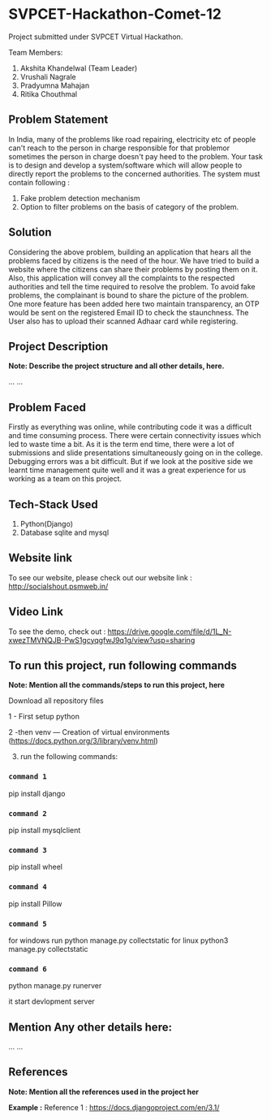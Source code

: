 # SVPCET-Hackathon-Comet-12

Project submitted under SVPCET Virtual Hackathon.

Team Members:
1. Akshita Khandelwal (Team Leader)
2. Vrushali Nagrale
3. Pradyumna Mahajan
4. Ritika Chouthmal
  
## Problem Statement

In India, many of the problems like road repairing, electricity etc of
people can't reach to the person in charge responsible for that problemor sometimes the person in charge doesn't pay heed to the problem.
Your task is to design and develop a system/software which will allow
people to directly report the problems to the concerned authorities. The
system must contain following :
1. Fake problem detection mechanism
2. Option to filter problems on the basis of category of the
problem.

## Solution
Considering the above problem, building an application that hears all the problems faced by citizens is the need of the hour. We have tried to build a website where the citizens can share their problems by posting them on it. Also, this application will convey all the complaints to the respected authorities and tell the time required to resolve the problem.
To avoid fake problems, the complainant is bound to share the picture of the problem. One more feature has been added here two maintain transparency, an OTP would be sent on the registered Email ID to check the staunchness. The User also has to upload their scanned Adhaar card while registering.


## Project Description

**Note: Describe the project structure and all other details, here.**

...
...

## Problem Faced
 Firstly as everything was online, while contributing code it was a difficult and time consuming process.
There were certain connectivity issues which led to waste time a bit.
As it is the term end time, there were a lot of submissions and slide presentations simultaneously going on in the college.
Debugging errors was a bit difficult.
But if we look at the positive side we learnt time management quite well and it was a great experience for us working as a team on this project.

## Tech-Stack Used

1. Python(Django) 
2. Database sqlite and mysql

## Website link

To see our website, please check out our website link : http://socialshout.psmweb.in/


## Video Link

To see the demo, check out : https://drive.google.com/file/d/1L_N-xwezTMVNQJB-PwS1gcyqgfwJ9q1g/view?usp=sharing

## To run this project, run following commands

**Note: Mention all the commands/steps to run this project, here**

Download all repository files


1 - First setup python


2 -then venv — Creation of virtual environments (https://docs.python.org/3/library/venv.html)

3) run the following commands: 

### `command 1`

pip install django

### `command 2`

pip install mysqlclient


### `command 3`

pip install wheel

### `command 4`

pip install Pillow

### `command 5`

for windows run 
python manage.py collectstatic
for linux
python3 manage.py collectstatic

### `command 6`

python manage.py runerver 

it start devlopment server



## Mention Any other details here:

...
...


## References

**Note: Mention all the references used in the project her**

**Example :**
Reference 1 : https://docs.djangoproject.com/en/3.1/
